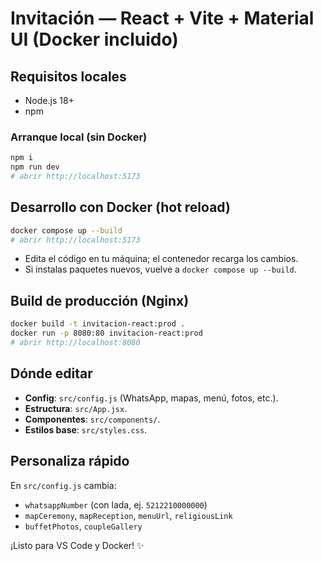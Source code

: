 # Invitación — React + Vite + Material UI (Docker incluido)

## Requisitos locales
- Node.js 18+
- npm

### Arranque local (sin Docker)
```bash
npm i
npm run dev
# abrir http://localhost:5173
```

## Desarrollo con Docker (hot reload)
```bash
docker compose up --build
# abrir http://localhost:5173
```
- Edita el código en tu máquina; el contenedor recarga los cambios.
- Si instalas paquetes nuevos, vuelve a `docker compose up --build`.

## Build de producción (Nginx)
```bash
docker build -t invitacion-react:prod .
docker run -p 8080:80 invitacion-react:prod
# abrir http://localhost:8080
```

## Dónde editar
- **Config**: `src/config.js` (WhatsApp, mapas, menú, fotos, etc.).
- **Estructura**: `src/App.jsx`.
- **Componentes**: `src/components/`.
- **Estilos base**: `src/styles.css`.

## Personaliza rápido
En `src/config.js` cambia:
- `whatsappNumber` (con lada, ej. `5212210000000`)
- `mapCeremony`, `mapReception`, `menuUrl`, `religiousLink`
- `buffetPhotos`, `coupleGallery`

¡Listo para VS Code y Docker! ✨

